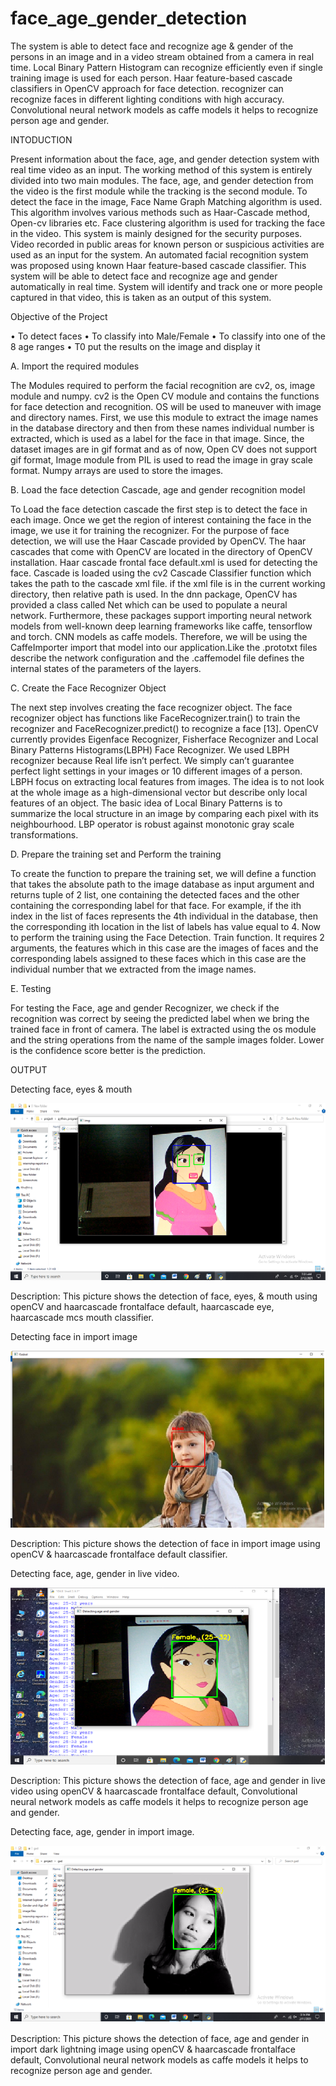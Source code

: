 # face_age_gender_detection
The system is able to detect face and recognize age &amp; gender of the persons in an image and in a video stream obtained from a camera in real time. Local Binary Pattern Histogram can recognize efficiently even if single training image is used for each person. Haar feature-based cascade classifiers in OpenCV approach for face detection. recognizer can recognize faces in different lighting conditions with high accuracy. Convolutional neural network models as caffe models it helps to recognize person age and gender.

INTODUCTION

Present information about the face, age, and gender detection system with real time video as an input. The working method of this system is entirely divided into two main modules. The face, age, and gender detection from the video is the first module while the tracking is the second module. To detect the face in the image, Face Name Graph Matching algorithm is used. This algorithm involves various methods such as Haar-Cascade method, Open-cv libraries etc. Face clustering algorithm is used for tracking the face in the video. This system is mainly designed for the security purposes. Video recorded in public areas for known person or suspicious activities are used as an input for the system. An automated facial recognition system was proposed using known Haar feature-based cascade classifier. This system will be able to detect face and recognize age and gender automatically in real time. System will identify and track one or more people captured in that video, this is taken as an output of this system.

Objective of the Project

•	To detect faces
•	To classify into Male/Female
•	To classify into one of the 8 age ranges
•	T0 put the results on the image and display it

A. Import the required modules

The Modules required to perform the facial recognition are cv2, os, image module and numpy. cv2 is the Open CV module and contains the functions for face detection and recognition. OS will be used to maneuver with image and directory names. First, we use this module to extract the image names in the database directory and then from these names individual number is extracted, which is used as a label for the face in that image. Since, the dataset images are in gif format and as of now, Open CV does not support gif format, Image module from PIL is used to read the image in gray scale format. Numpy arrays are used to store the images. 

B. Load the face detection Cascade, age and gender recognition model

To Load the face detection cascade the first step is to detect the face in each image. Once we get the region of interest containing the face in the image, we use it for training the recognizer. For the purpose of face detection, we will use the Haar Cascade provided by OpenCV. The haar cascades that come with OpenCV are located in the directory of OpenCV installation. Haar cascade frontal face default.xml is used for detecting the face. Cascade is loaded using the cv2 Cascade Classifier function which takes the path to the cascade xml file. if the xml file is in the current working directory, then relative path is used. In the dnn package, OpenCV has provided a class called Net which can be used to populate a neural network. Furthermore, these packages support importing neural network models from well-known deep learning frameworks like caffe, tensorflow and torch. CNN models as caffe models. Therefore, we will be using the CaffeImporter import that model into our application.Like the .prototxt files describe the network configuration and the .caffemodel file defines the internal states of the parameters of the layers.

C. Create the Face Recognizer Object  

The next step involves creating the face recognizer object. The face recognizer object has functions like FaceRecognizer.train() to train the recognizer and FaceRecognizer.predict() to recognize a face [13]. OpenCV currently provides Eigenface Recognizer, Fisherface Recognizer and Local Binary Patterns Histograms(LBPH) Face Recognizer. We used LBPH recognizer because Real life isn’t perfect. We simply can’t guarantee perfect light settings in your images or 10 different images of a person. LBPH focus on extracting local features from images. The idea is to not look at the whole image as a high-dimensional vector but describe only local features of an object. The basic idea of Local Binary Patterns is to summarize the local structure in an image by comparing each pixel with its neighbourhood. LBP operator is robust against monotonic gray scale transformations. 

D. Prepare the training set and Perform the training  

To create the function to prepare the training set, we will define a function that takes the absolute path to the image database as input argument and returns tuple of 2 list, one containing the detected faces and the other containing the corresponding label for that face. For example, if the ith index in the list of faces represents the 4th individual in the database, then the corresponding ith location in the list of labels has value equal to 4. Now to perform the training using the Face Detection. Train function. It requires 2 arguments, the features which in this case are the images of faces and the corresponding labels assigned to these faces which in this case are the individual number that we extracted from the image names.  

E. Testing   

For testing the Face, age and gender Recognizer, we check if the recognition was correct by seeing the predicted label when we bring the trained face in front of camera. The label is extracted using the os module and the string operations from the name of the sample images folder. Lower is the confidence score better is the prediction.

OUTPUT

Detecting face, eyes & mouth

![](https://github.com/Kiranashree23/face_age_gender_detection/blob/main/DETECT%201.png)

Description: This picture shows the detection of face, eyes, & mouth using openCV and haarcascade frontalface default, haarcascade eye, haarcascade mcs mouth classifier.



Detecting face in import image

![](https://github.com/Kiranashree23/face_age_gender_detection/blob/main/DETECT%202.png)

Description: This picture shows the detection of face in import image using openCV & haarcascade frontalface default classifier.



Detecting face, age, gender in live video.

![](https://github.com/Kiranashree23/face_age_gender_detection/blob/main/DETECT%203.png)

Description: This picture shows the detection of face, age and gender in live video using openCV & haarcascade frontalface default, Convolutional neural network models as caffe models it helps to recognize person age and gender.



Detecting face, age, gender in import image.

![](https://github.com/Kiranashree23/face_age_gender_detection/blob/main/DETECT%204.png)

Description: This picture shows the detection of face, age and gender in import dark lightning image using openCV & haarcascade frontalface default, Convolutional neural network models as caffe models it helps to recognize person age and gender.
